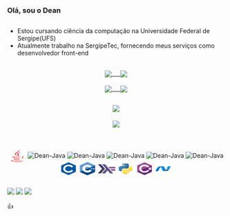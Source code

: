 ### Olá, sou o Dean 

##

- Estou cursando ciência da computação na Universidade Federal de Sergipe(UFS)
- Atualmente trabalho na SergipeTec, fornecendo meus serviços como desenvolvedor front-end
##
<div align="center">
  <a href="https://github.com/DeanVini/pomodoroVUE">
    <img align="center" src="https://github-readme-stats.vercel.app/api/pin/?username=DeanVini&repo=pomodoroVUE&langs_count=7&theme=gruvbox"/> &nbsp;&nbsp;&nbsp;
  </a>
  <a href="https://github.com/DeanVini/SistemaAluguel">
    <img align="center" src="https://github-readme-stats.vercel.app/api/pin/?username=DeanVini&repo=SistemaAluguel&langs_count=7&theme=gruvbox"/>
  </a>
</div>
<br/>
<div align="center">
  <a href="https://github.com/anuraghazra/github-readme-stats">
    <img align="center" src="https://github-readme-stats.vercel.app/api/pin/?username=amskywalker&repo=grafos&langs_count=7&theme=gruvbox"/> &nbsp;&nbsp;&nbsp;
  </a>
  <a  href="https://github.com/anuraghazra/github-readme-stats">
    <img align="center" src="https://github-readme-stats.vercel.app/api/pin/?username=DeanVini&repo=projeto_Focus&langs_count=7&theme=gruvbox"/>
  </a>
</div>

##
<p align="center">
  <img src="https://github-readme-stats.vercel.app/api/top-langs/?username=DeanVini&theme=gruvbox&count_private=true&langs_count=8"><br/><br/>
  <img src="https://github-profile-trophy.vercel.app/?username=DeanVini&theme=gruvbox&margin-w=9&hide_border=true&count_private=true"><br/>
</p>

##

</div>
<div style="display: inline_block" align="center"><br>
  <img align="center" alt="Dean-Java" height="30" width="40" src="https://raw.githubusercontent.com/devicons/devicon/master/icons/java/java-plain.svg">
  <img align="center" alt="Dean-Java" height="30" width="40" src="https://cdn.jsdelivr.net/gh/devicons/devicon@latest/icons/spring/spring-original-wordmark.svg">
  <img align="center" alt="Dean-Java" height="30" width="40" src="https://cdn.jsdelivr.net/gh/devicons/devicon@latest/icons/groovy/groovy-original.svg">
  <img align="center" alt="Dean-Java" height="30" width="40" src="https://cdn.jsdelivr.net/gh/devicons/devicon@latest/icons/grails/grails-original.svg">
  <img align="center" alt="Dean-Java" height="30" width="40" src="https://cdn.jsdelivr.net/gh/devicons/devicon@latest/icons/javascript/javascript-original.svg">
  <img align="center" alt="Dean-Java" height="30" width="40" src="https://cdn.jsdelivr.net/gh/devicons/devicon@latest/icons/vuejs/vuejs-original.svg">
  <img align="center" alt="Dean-c" height="30" width="40" src="https://raw.githubusercontent.com/devicons/devicon/master/icons/c/c-plain.svg">
  <img align="center" alt="Dean-cpp" height="30" width="40" src="https://raw.githubusercontent.com/devicons/devicon/master/icons/cplusplus/cplusplus-original.svg">
  <img align="center" alt="Dean-haskell" height="30" width="40" src="https://raw.githubusercontent.com/devicons/devicon/master/icons/haskell/haskell-original.svg">
  <img align="center" alt="Dean-python" height="30" width="40" src="https://raw.githubusercontent.com/devicons/devicon/master/icons/python/python-original.svg">
  <img align="center" alt="Dean-Csharp" height="30" width="40" src="https://raw.githubusercontent.com/devicons/devicon/master/icons/csharp/csharp-original.svg">
  <img align="center" alt="Dean-dotnet" height="30" width="40" src="https://raw.githubusercontent.com/devicons/devicon/master/icons/dot-net/dot-net-original.svg">
</div>

##

<div> 
  <a href="https://www.linkedin.com/in/dean-vinícius-26b274258/" target="_blank"><img src="https://img.shields.io/badge/-LinkedIn-%230077B5?style=for-the-badge&logo=linkedin&logoColor=white" target="_blank"></a> 
  <a href = "mailto:deanvinicius2003@gmail.com"><img src="https://img.shields.io/badge/-Gmail-%23333?style=for-the-badge&logo=gmail&logoColor=white" target="_blank"></a>
  <a href="https://www.instagram.com/_deanvinicius/" target="_blank"><img src="https://img.shields.io/badge/-Instagram-%23E4405F?style=for-the-badge&logo=instagram&logoColor=white" target="_blank"></a> 
</div>
  

👍
